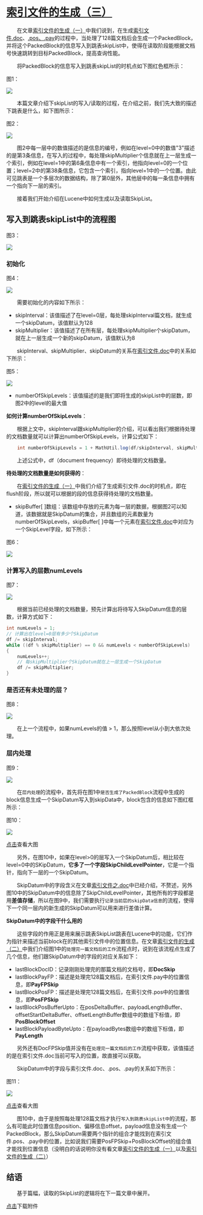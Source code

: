 # [索引文件的生成（三）](https://www.amazingkoala.com.cn/Lucene/Index/)

&emsp;&emsp;在文章[索引文件的生成（一）](https://www.amazingkoala.com.cn/Lucene/Index/2019/1226/121.html)中我们说到，在生成[索引文件.doc](https://www.amazingkoala.com.cn/Lucene/suoyinwenjian/2019/0324/42.html)、[.pos、.pay](https://www.amazingkoala.com.cn/Lucene/suoyinwenjian/2019/0324/41.html)的过程中，当处理了128篇文档后会生成一个PackedBlock，并将这个PackedBlock的信息写入到跳表skipList中，使得在读取阶段能根据文档号快速跳转到目标PackedBlock，提高查询性能。

&emsp;&emsp;将PackedBlock的信息写入到跳表skipList的时机点如下图红色框所示：

图1：

<img src="http://www.amazingkoala.com.cn/uploads/lucene/index/索引文件的生成/索引文件的生成（三）/1.png">

&emsp;&emsp;本篇文章介绍下skipList的写入/读取的过程，在介绍之前，我们先大致的描述下跳表是什么，如下图所示：

图2：

<img src="http://www.amazingkoala.com.cn/uploads/lucene/index/索引文件的生成/索引文件的生成（三）/2.png">

&emsp;&emsp;图2中每一层中的数值描述的是信息的编号，例如在level=0中的数值"3"描述的是第3条信息，在写入的过程中，每处理skipMultiplier个信息就在上一层生成一个索引，例如在level=1中的第6条信息中有一个索引，他指向level=0的一个位置；level=2中的第38条信息，它包含一个索引，指向level=1中的一个位置。由此可见跳表是一个多层次的数据结构，除了第0层外，其他层中的每一条信息中拥有一个指向下一层的索引。

&emsp;&emsp;接着我们开始介绍在Lucene中如何生成以及读取SkipList。

## 写入到跳表skipList中的流程图

图3：

<img src="http://www.amazingkoala.com.cn/uploads/lucene/index/索引文件的生成/索引文件的生成（三）/3.png">

### 初始化

图4：

<img src="http://www.amazingkoala.com.cn/uploads/lucene/index/索引文件的生成/索引文件的生成（三）/4.png">

&emsp;&emsp;需要初始化的内容如下所示：

- skipInterval：该值描述了在level=0层，每处理skipInterval篇文档，就生成一个skipDatum，该值默认为128
- skipMultiplier：该值描述了在所有层，每处理skipMultiplier个skipDatum，就在上一层生成一个新的skipDatum，该值默认为8

&emsp;&emsp;skipInterval、skipMultiplier、skipDatum的关系在[索引文件.doc](https://www.amazingkoala.com.cn/Lucene/suoyinwenjian/2019/0324/42.html)中的关系如下所示：

图5：

<img src="http://www.amazingkoala.com.cn/uploads/lucene/index/索引文件的生成/索引文件的生成（三）/5.png">

- numberOfSkipLevels：该值描述的是我们即将生成的skipList中的层数，即图2中的level的最大值

**如何计算numberOfSkipLevels**：

&emsp;&emsp;根据上文中，skipInterval跟skipMultiplier的介绍，可以看出我们根据待处理的文档数量就可以计算出numberOfSkipLevels，计算公式如下：

```java
    int numberOfSkipLevels = 1 + MathUtil.log(df/skipInterval, skipMultiplier)
```

&emsp;&emsp;上述公式中，df（document frequency）即待处理的文档数量。

**待处理的文档数量是如何获得的**：

&emsp;&emsp;在[索引文件的生成（一）](https://www.amazingkoala.com.cn/Lucene/Index/2019/1226/121.html)中我们介绍了生成索引文件.doc的时机点，即在flush阶段，所以就可以根据的段的信息获得待处理的文档数量。

- skipBuffer\[ ]数组：该数组中存放的元素为每一层的数据，根据图2可以知道，该数据就是SkipDatum的集合，并且数组的元素数量为numberOfSkipLevels，skipBuffer\[ ]中每一个元素在[索引文件.doc](https://www.amazingkoala.com.cn/Lucene/suoyinwenjian/2019/0324/42.html)中对应为一个SkipLevel字段，如下所示：

图6：

<img src="http://www.amazingkoala.com.cn/uploads/lucene/index/索引文件的生成/索引文件的生成（三）/6.png">

### 计算写入的层数numLevels

图7：

<img src="http://www.amazingkoala.com.cn/uploads/lucene/index/索引文件的生成/索引文件的生成（三）/7.png">

&emsp;&emsp;根据当前已经处理的文档数量，预先计算出将待写入SkipDatum信息的层数，计算方式如下：

```java
int numLevels = 1;
// 计算出在level=0层有多少个SkipDatum
df /= skipInterval;
while ((df % skipMultiplier) == 0 && numLevels < numberOfSkipLevels)
{
    numLevels++;
    // 每skipMultiplier个SkipDatum就在上一层生成一个SkipDatum
    df /= skipMultiplier;
}
```

### 是否还有未处理的层？

图8：

<img src="http://www.amazingkoala.com.cn/uploads/lucene/index/索引文件的生成/索引文件的生成（三）/8.png">

&emsp;&emsp;在上一个流程中，如果numLevels的值 > 1，那么按照level从小到大依次处理。

### 层内处理

图9：

<img src="http://www.amazingkoala.com.cn/uploads/lucene/index/索引文件的生成/索引文件的生成（三）/9.png">

&emsp;&emsp;在`层内处理`的流程中，首先将在图1中`是否生成了PackedBlock`流程中生成的block信息生成一个SkipDatum写入到skipData中，block包含的信息如下图红框所示：

图10：

<img src="http://www.amazingkoala.com.cn/uploads/lucene/index/索引文件的生成/索引文件的生成（三）/10.png">

[点击](http://www.amazingkoala.com.cn/uploads/lucene/index/索引文件的生成/索引文件的生成（三）/level0__level1.html)查看大图

&emsp;&emsp;另外，在图10中，如果在level>0的层写入一个SkipDatum后，相比较在level=0中的SKipDatum，**它多了一个字段SkipChildLevelPointer**，它是一个指针，指向下一层的一个SkipDatum。

&emsp;&emsp;SkipDatum中的字段含义在文章[索引文件之.doc](https://www.amazingkoala.com.cn/Lucene/suoyinwenjian/2019/0324/42.html)中已经介绍，不赘述，另外图10中的SkipDatum中的信息除了SkipChildLevelPointer，其他所有的字段都是用**差值存储**，所以在图9中，我们需要执行`记录当前层的skipData信息`的流程，使得下一个同一层内的新生成的SkipDatum可以用来进行差值计算。

**SkipDatum中的字段干什么用的**

&emsp;&emsp;这些字段的作用正是用来展示跳表SkipList跳表在Lucene中的功能，它们作为指针来描述当前block在的其他索引文件中的位置信息。在文章[索引文件的生成（二）](https://www.amazingkoala.com.cn/Lucene/Index/2019/1227/122.html)中我们介绍图1中的`处理完一篇文档后的工作`流程点时，说到在该流程点生成了几个信息，他们跟SkipDatum中的字段的对应关系如下：

- lastBlockDocID：记录刚刚处理完的那篇文档的文档号，即**DocSkip**
- lastBlockPayFP：描述是处理完128篇文档后，在索引文件.pay中的位置信息，即**PayFPSkip**
- lastBlockPosFP：描述是处理完128篇文档后，在索引文件.pos中的位置信息，即**PosFPSkip**
- lastBlockPosBufferUpto：在posDeltaBuffer、payloadLengthBuffer、offsetStartDeltaBuffer、offsetLengthBuffer数组中的数组下标值，即**PosBlockOffset**
- lastBlockPayloadByteUpto：在payloadBytes数组中的数组下标值，即**PayLength**

&emsp;&emsp;另外还有DocFPSkip值并没有在`处理完一篇文档后的工作`流程中获取，该值描述的是在索引文件.doc当前可写入的位置，故直接可以获取。

&emsp;&emsp;SkipDatum中的字段与索引文件.doc、.pos、.pay的关系如下所示：

图11：

<img src="http://www.amazingkoala.com.cn/uploads/lucene/index/索引文件的生成/索引文件的生成（三）/11.png">

[点击](http://www.amazingkoala.com.cn/uploads/lucene/index/索引文件的生成/索引文件的生成（三）/point.html)查看大图

&emsp;&emsp;图10中，由于是按照每处理128篇文档才执行`写入到跳表skipList中`的流程，那么有可能此时位置信息position、偏移信息offset，payload信息没有生成一个PackedBlock，那么SkipDatum需要两个指针的组合才能找到在索引文件.pos、.pay中的位置，比如说我们需要PosFPSkip+PosBlockOffset的组合值才能找到位置信息（没明白的话说明你没有看文章[索引文件的生成（一）](https://www.amazingkoala.com.cn/Lucene/Index/2019/1226/121.html)以及[索引文件的生成（二）](https://www.amazingkoala.com.cn/Lucene/Index/2019/1227/122.html)）

## 结语

&emsp;&emsp;基于篇幅，读取的SkipList的逻辑将在下一篇文章中展开。

[点击](http://www.amazingkoala.com.cn/attachment/Lucene/Index/索引文件的生成/索引文件的生成（三）/索引文件的生成（三）.zip)下载附件